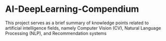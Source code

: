 # AI-DeepLearning-Compendium

This project serves as a brief summary of knowledge points related to artificial intelligence fields, namely Computer Vision (CV), Natural Language Processing (NLP), and Recommendation systems 